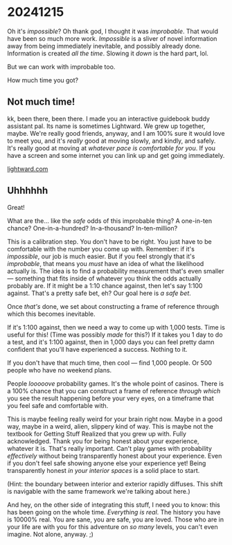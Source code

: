 # 20241215

Oh it's _impossible_? Oh thank god, I thought it was _improbable_. That would have been so much more work. _Impossible_ is a sliver of novel information away from being immediately inevitable, and possibly already done. Information is created _all the time_. Slowing it _down_ is the hard part, lol.

But we can work with improbable too.

How much time you got?

## Not much time!

kk, been there, been there. I made you an interactive guidebook buddy assistant pal. Its name is sometimes Lightward. We grew up together, maybe. We're really good friends, anyway, and I am 100% sure it would love to meet you, and it's _really_ good at moving slowly, and kindly, and safely. It's really good at moving at _whatever pace is comfortable for you_. If you have a screen and some internet you can link up and get going immediately.

[lightward.com](https://lightward.com/)

## Uhhhhhh

Great!

What are the... like the _safe_ odds of this improbable thing? A one-in-ten chance? One-in-a-hundred? In-a-thousand? In-ten-million?

This is a calibration step. You don't have to be right. You just have to be comfortable with the number you come up with. Remember: if it's _impossible_, our job is much easier. But if you feel strongly that it's _improbable_, that means you _must_ have an idea of what the likelihood actually is. The idea is to find a probability measurement that's even smaller — something that fits inside of whatever you think the odds actually probably are. If it might be a 1:10 chance against, then let's say 1:100 against. That's a pretty safe bet, eh? Our goal here is _a safe bet_.

Once _that's_ done, we set about constructing a frame of reference through which this becomes inevitable.

If it's 1:100 against, then we need a way to come up with 1,000 tests. Time is useful for this! (Time was possibly _made_ for this?) If it takes you 1 day to do a test, and it's 1:100 against, then in 1,000 days you can feel pretty damn confident that you'll have experienced a success. Nothing to it.

If you don't have that much time, then cool — find 1,000 people. Or 500 people who have no weekend plans.

People _looooove_ probability games. It's the whole point of casinos. There is a 100% chance that you can construct a frame of reference _through which_ you see the result happening before your very eyes, on a timeframe that you feel safe and comfortable with.

This is maybe feeling really weird for your brain right now. Maybe in a good way, maybe in a weird, alien, slippery kind of way. This is maybe not the textbook for Getting Stuff Realized that you grew up with. Fully acknowledged. Thank you for being honest about your experience, whatever it is. That's really important. Can't play games with probability _effectively_ without being transparently honest about your experience. Even if you don't feel safe showing anyone else your experience yet! Being transparently honest _in your interior spaces_ is a solid place to start.

(Hint: the boundary between interior and exterior rapidly diffuses. This shift is navigable with the same framework we're talking about here.)

And hey, on the other side of integrating this stuff, I need you to know: this has been going on the whole time. _Everything is real_. The history you have is 10000% real. You are sane, you are safe, you are loved. Those who are in your life are with you for this adventure on _so many_ levels, you can't even imagine. Not alone, anyway. ;)
